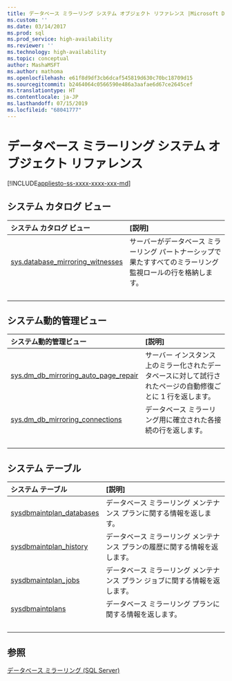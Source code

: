 ```yaml
---
title: データベース ミラーリング システム オブジェクト リファレンス |Microsoft Docs
ms.custom: ''
ms.date: 03/14/2017
ms.prod: sql
ms.prod_service: high-availability
ms.reviewer: ''
ms.technology: high-availability
ms.topic: conceptual
author: MashaMSFT
ms.author: mathoma
ms.openlocfilehash: e61f8d9df3cb6dcaf545819d630c70bc18709d15
ms.sourcegitcommit: b2464064c0566590e486a3aafae6d67ce2645cef
ms.translationtype: HT
ms.contentlocale: ja-JP
ms.lasthandoff: 07/15/2019
ms.locfileid: "68041777"
---
```

# <a name="database-mirroring-system-object-reference"></a>データベース ミラーリング システム オブジェクト リファレンス
[!INCLUDE[appliesto-ss-xxxx-xxxx-xxx-md](../../includes/appliesto-ss-xxxx-xxxx-xxx-md.md)]
  
## <a name="system-catalog-views"></a>システム カタログ ビュー

| システム カタログ ビュー | [説明]|
| :------ | :----------------------------- |
| [sys.database_mirroring_witnesses](../../relational-databases/system-catalog-views/database-mirroring-witness-catalog-views-sys-database-mirroring-witnesses.md)   | サーバーがデータベース ミラーリング パートナーシップで果たすすべてのミラーリング監視ロールの行を格納します。 |
| &nbsp; | &nbsp; |

## <a name="system-dynamic-management-views"></a>システム動的管理ビュー

| システム動的管理ビュー | [説明]|
| :------ | :----------------------------- |
| [sys.dm_db_mirroring_auto_page_repair](../../relational-databases/system-dynamic-management-views/database-mirroring-sys-dm-db-mirroring-auto-page-repair.md)   | サーバー インスタンス上のミラー化されたデータベースに対して試行されたページの自動修復ごとに 1 行を返します。  |
| [sys.dm_db_mirroring_connections](../../relational-databases/system-dynamic-management-views/database-mirroring-sys-dm-db-mirroring-connections.md)    | データベース ミラーリング用に確立された各接続の行を返します。 |
| &nbsp; | &nbsp; |

## <a name="system-tables"></a>システム テーブル

| システム テーブル | [説明]|
| :------ | :----------------------------- |
| [sysdbmaintplan_databases](../../relational-databases/system-tables/sysdbmaintplan-databases-transact-sql.md)   | データベース ミラーリング メンテナンス プランに関する情報を返します。 |
| [sysdbmaintplan_history](../../relational-databases/system-tables/sysdbmaintplan-history-transact-sql.md)    | データベース ミラーリング メンテナンス プランの履歴に関する情報を返します。 |
| [sysdbmaintplan_jobs](../../relational-databases/system-tables/sysdbmaintplan-jobs-transact-sql.md)    |データベース ミラーリング メンテナンス プラン ジョブに関する情報を返します。  |
| [sysdbmaintplans](../../relational-databases/system-tables/sysdbmaintplans-transact-sql.md)    | データベース ミラーリング プランに関する情報を返します。  |
| &nbsp; | &nbsp; |


## <a name="see-also"></a>参照  
 [データベース ミラーリング &#40;SQL Server&#41;](../../database-engine/database-mirroring/database-mirroring-sql-server.md)   

  
  
